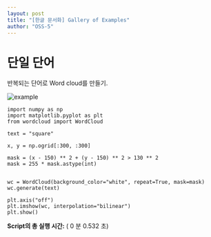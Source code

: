 ```yaml
---
layout: post
title: "[한글 문서화] Gallery of Examples"
author: "OSS-5"
---
```


단일 단어
===========

반복되는 단어로 Word cloud를 만들기.



![example][example]


    import numpy as np
    import matplotlib.pyplot as plt
    from wordcloud import WordCloud

    text = "square"

    x, y = np.ogrid[:300, :300]

    mask = (x - 150) ** 2 + (y - 150) ** 2 > 130 ** 2
    mask = 255 * mask.astype(int)


    wc = WordCloud(background_color="white", repeat=True, mask=mask)
    wc.generate(text)

    plt.axis("off")
    plt.imshow(wc, interpolation="bilinear")
    plt.show()


**Script의 총 실행 시간:** ( 0 분  0.532 초)


[example]: http://amueller.github.io/word_cloud/_images/sphx_glr_single_word_001.png
